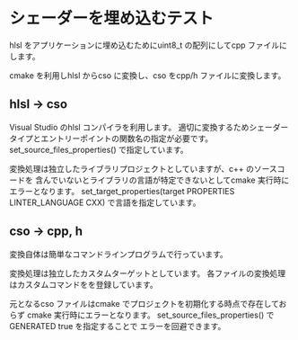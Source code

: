 # シェーダーを埋め込むテスト

hlsl をアプリケーションに埋め込むためにuint8_t の配列にしてcpp ファイルにします。

cmake を利用しhlsl からcso に変換し、cso をcpp/h ファイルに変換します。

## hlsl -> cso

Visual Studio のhlsl コンパイラを利用します。
適切に変換するためシェーダータイプとエントリーポイントの関数名の指定が必要です。
set_source_files_properties() で指定しています。

変換処理は独立したライブラリプロジェクトとしていますが、c++ のソースコードを
含んでいないとライブラリの言語が特定できないとしてcmake 実行時にエラーとなります。
set_target_properties(target PROPERTIES LINTER_LANGUAGE CXX) で言語を指定しています。

## cso -> cpp, h

変換自体は簡単なコマンドラインプログラムで行っています。

変換処理は独立したカスタムターゲットとしています。
各ファイルの変換処理はカスタムコマンドをを登録しています。

元となるcso ファイルはcmake でプロジェクトを初期化する時点で存在しておらず
cmake 実行時にエラーとなります。
set_source_files_properties() でGENERATED true を指定することで
エラーを回避できます。
